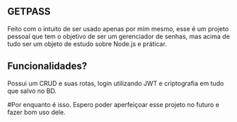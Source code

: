 ## GETPASS

Feito com o intuito de ser usado apenas por mim mesmo, esse é um projeto pessoal que tem o objetivo de ser um gerenciador de senhas, mas acima de tudo ser um objeto de estudo sobre Node.js e práticar.

## Funcionalidades?

Possui um CRUD e suas rotas, login utilizando JWT e criptografia em tudo que salvo no BD.

#Por enquanto é isso. Espero poder aperfeiçoar esse projeto no futuro e fazer bom uso dele.
